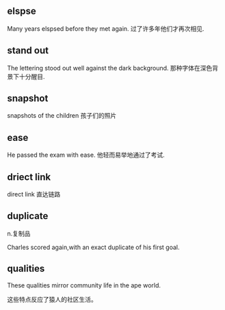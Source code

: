 ## elspse

Many years elspsed before they met again.
过了许多年他们才再次相见.

## stand out

The lettering stood out well against the dark background.
那种字体在深色背景下十分醒目.

## snapshot

snapshots of the children 
孩子们的照片

## ease

He passed the exam with ease.
他轻而易举地通过了考试.

## driect link

direct link 
直达链路

## duplicate 

n.复制品

Charles scored again,with an exact duplicate of his first goal.

## qualities

These qualities mirror community life in the ape world.

这些特点反应了猿人的社区生活。

